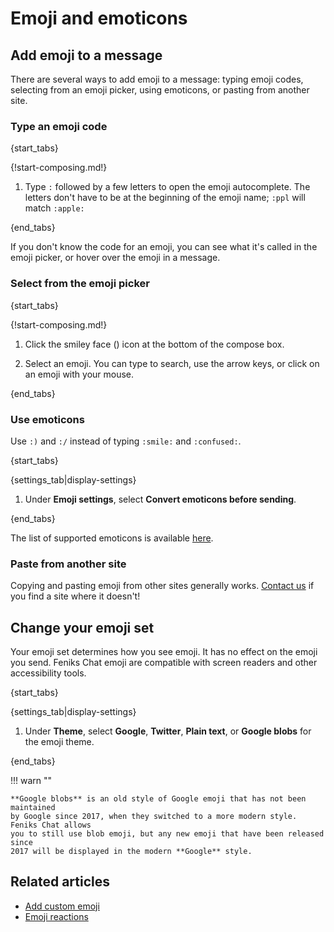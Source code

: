 # Emoji and emoticons

## Add emoji to a message

There are several ways to add emoji to a message: typing emoji codes,
selecting from an emoji picker, using emoticons, or pasting from another
site.

### Type an emoji code

{start_tabs}

{!start-composing.md!}

1. Type `:` followed by a few letters to open the emoji autocomplete. The
   letters don't have to be at the beginning of the emoji name; `:ppl` will
   match `:apple:`

{end_tabs}

If you don't know the code for an emoji, you can see what it's called in the
emoji picker, or hover over the emoji in a message.

### Select from the emoji picker

{start_tabs}

{!start-composing.md!}

1. Click the smiley face (<i class="fa fa-smile-o"></i>) icon at the
   bottom of the compose box.

1. Select an emoji. You can type to search, use the arrow keys, or click on
   an emoji with your mouse.

{end_tabs}

### Use emoticons

Use `:)` and `:/` instead of typing `:smile:` and `:confused:`.

{start_tabs}

{settings_tab|display-settings}

1. Under **Emoji settings**, select **Convert emoticons before sending**.

{end_tabs}

The list of supported emoticons is available
[here](/help/enable-emoticon-translations).

### Paste from another site

Copying and pasting emoji from other sites generally works.
[Contact us](/help/contact-support) if you find a site where it doesn't!

## Change your emoji set

Your emoji set determines how you see emoji. It has no effect on the emoji
you send. Feniks Chat emoji are compatible with screen readers and other accessibility tools.

{start_tabs}

{settings_tab|display-settings}

1. Under **Theme**, select **Google**,
   **Twitter**, **Plain text**, or **Google blobs** for the emoji theme.

{end_tabs}

!!! warn ""

    **Google blobs** is an old style of Google emoji that has not been maintained
    by Google since 2017, when they switched to a more modern style. Feniks Chat allows
    you to still use blob emoji, but any new emoji that have been released since
    2017 will be displayed in the modern **Google** style.

## Related articles

* [Add custom emoji](/help/custom-emoji)
* [Emoji reactions](/help/emoji-reactions)
